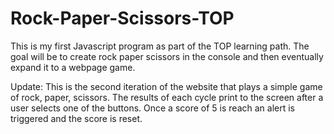 # Rock-Paper-Scissors-TOP

This is my first Javascript program as part of the TOP learning path. The goal will be to create rock paper scissors in the console and then eventually expand it to a webpage game. 

Update: This is the second iteration of the website that plays a simple game of rock, paper, scissors. The results of each cycle print to the screen after a user selects one of the buttons. Once a score of 5 is reach an alert is triggered and the score is reset. 